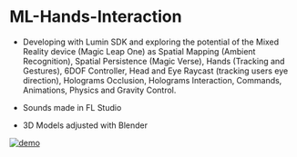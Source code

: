 # ML-Hands-Interaction

- Developing with Lumin SDK and exploring the potential of the Mixed Reality device (Magic Leap One) as Spatial Mapping (Ambient Recognition), Spatial Persistence (Magic Verse), Hands (Tracking and Gestures), 6DOF Controller, Head and Eye Raycast (tracking users eye direction), Holograms Occlusion, Holograms Interaction, Commands, Animations, Physics and Gravity Control. 

- Sounds made in FL Studio
- 3D Models adjusted with Blender

[![demo](https://user-images.githubusercontent.com/21102697/61935293-7b455600-af8a-11e9-8fea-e058be24be89.png)](https://youtu.be/aBeurEwX9nE)
